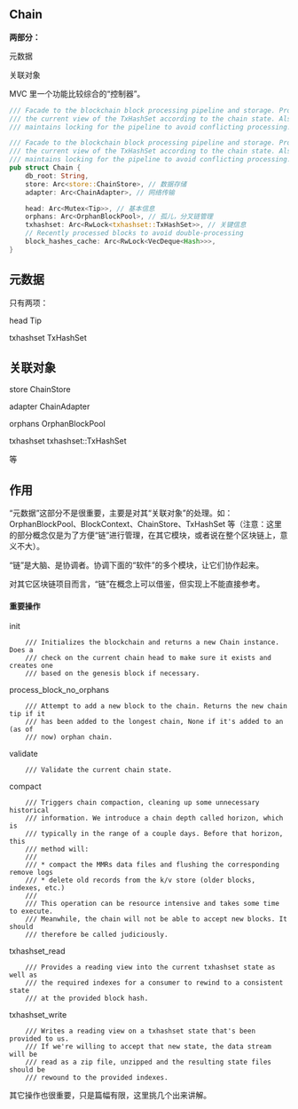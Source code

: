## Chain

**两部分：**

元数据

关联对象

MVC 里一个功能比较综合的“控制器”。

```rust
/// Facade to the blockchain block processing pipeline and storage. Provides
/// the current view of the TxHashSet according to the chain state. Also
/// maintains locking for the pipeline to avoid conflicting processing.

/// Facade to the blockchain block processing pipeline and storage. Provides
/// the current view of the TxHashSet according to the chain state. Also
/// maintains locking for the pipeline to avoid conflicting processing.
pub struct Chain {
    db_root: String,
    store: Arc<store::ChainStore>, // 数据存储
    adapter: Arc<ChainAdapter>, // 网络传输

    head: Arc<Mutex<Tip>>, // 基本信息
    orphans: Arc<OrphanBlockPool>, // 孤儿，分叉链管理
    txhashset: Arc<RwLock<txhashset::TxHashSet>>, // 关键信息
    // Recently processed blocks to avoid double-processing
    block_hashes_cache: Arc<RwLock<VecDeque<Hash>>>,
}
```

## 元数据

只有两项：

head Tip

txhashset TxHashSet

## 关联对象

store ChainStore

adapter ChainAdapter

orphans OrphanBlockPool

txhashset txhashset::TxHashSet

等

## 作用

“元数据”这部分不是很重要，主要是对其“关联对象”的处理。如：OrphanBlockPool、BlockContext、ChainStore、TxHashSet 等（注意：这里的部分概念仅是为了方便“链”进行管理，在其它模块，或者说在整个区块链上，意义不大）。

“链”是大脑、是协调者。协调下面的“软件”的多个模块，让它们协作起来。

对其它区块链项目而言，“链”在概念上可以借鉴，但实现上不能直接参考。

#### 重要操作

init

```
    /// Initializes the blockchain and returns a new Chain instance. Does a
    /// check on the current chain head to make sure it exists and creates one
    /// based on the genesis block if necessary.
```

process\_block\_no\_orphans

```
    /// Attempt to add a new block to the chain. Returns the new chain tip if it
    /// has been added to the longest chain, None if it's added to an (as of
    /// now) orphan chain.
```

validate

```
    /// Validate the current chain state.
```

compact

```
    /// Triggers chain compaction, cleaning up some unnecessary historical
    /// information. We introduce a chain depth called horizon, which is
    /// typically in the range of a couple days. Before that horizon, this
    /// method will:
    ///
    /// * compact the MMRs data files and flushing the corresponding remove logs
    /// * delete old records from the k/v store (older blocks, indexes, etc.)
    ///
    /// This operation can be resource intensive and takes some time to execute.
    /// Meanwhile, the chain will not be able to accept new blocks. It should
    /// therefore be called judiciously.
```

txhashset\_read

```
    /// Provides a reading view into the current txhashset state as well as
    /// the required indexes for a consumer to rewind to a consistent state
    /// at the provided block hash.
```

txhashset\_write

```
    /// Writes a reading view on a txhashset state that's been provided to us.
    /// If we're willing to accept that new state, the data stream will be
    /// read as a zip file, unzipped and the resulting state files should be
    /// rewound to the provided indexes.
```

其它操作也很重要，只是篇幅有限，这里挑几个出来讲解。

